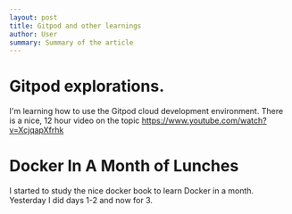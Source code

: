 ```yaml
---
layout: post
title: Gitpod and other learnings
author: User
summary: Summary of the article
---
```


# Gitpod explorations.

I'm learning how to use the Gitpod cloud development environment. There is a nice, 12 hour video on the topic https://www.youtube.com/watch?v=XcjqapXfrhk

# Docker In A Month of Lunches

I started to study the nice docker book to learn Docker in a month. Yesterday I did days 1-2 and now for 3.

